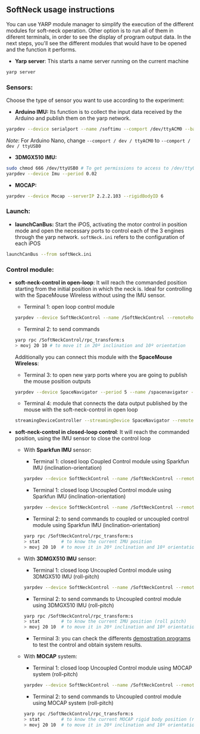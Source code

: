 ## SoftNeck usage instructions
You can use YARP module manager to simplify the execution of the different modules for soft-neck operation.
Other option is to run all of them in diferent terminals, in order to see the display of program output data.
In the next steps, you'll see the different modules that would have to be opened and the function it performs.

* **Yarp server**: This starts a name server running on the current machine
```bash
yarp server
```

### Sensors:

Choose the type of sensor you want to use according to the experiment:

* **Arduino IMU:** Its function is to collect the input data received by the Arduino and publish them on the yarp network.
```bash
yarpdev --device serialport --name /softimu --comport /dev/ttyACM0 --baudrate 9600 --paritymode NONE --databits 8 --stopbits 1
```
*Note*: For Arduino Nano, change `--comport / dev / ttyACM0` to `--comport / dev / ttyUSB0`

* **3DMGX510 IMU:**
```bash
sudo chmod 666 /dev/ttyUSB0 # To get permissions to access to /dev/ttyUSB0
yarpdev --device Imu --period 0.02
```

* **MOCAP:** 
```bash
yarpdev --device Mocap --serverIP 2.2.2.103 --rigidBodyID 6
```

### Launch:

* **launchCanBus:** Start the iPOS, activating the motor control in position mode and open the necessary ports to control each of the 3 engines through the yarp network. `softNeck.ini` refers to the configuration of each iPOS
```bash
launchCanBus --from softNeck.ini
```

### Control module:

* **soft-neck-control in open-loop**: It will reach the commanded position starting from the initial position in which the neck is. Ideal for controlling with the SpaceMouse Wireless without using the IMU sensor.
   * Terminal 1: open loop control module
    ```bash
    yarpdev --device SoftNeckControl --name /SoftNeckControl --remoteRobot /softneck --fkPeriod 0 --coordRepr none --angleRepr polarAzimuth --angularUnits degrees
    ```
    * Terminal 2: to send commands
    ```bash
    yarp rpc /SoftNeckControl/rpc_transform:s    
    > movj 20 10 # to move it in 20º inclination and 10º orientation    
    ```
    Additionally you can connect this module with the **SpaceMouse Wireless**:
    * Terminal 3: to open new yarp ports where you are going to publish the mouse position outputs
    ```bash
    yarpdev --device SpaceNavigator --period 5 --name /spacenavigator --ports "(mouse buttons)" --channels 8 --mouse 0 5 0 5 --buttons 6 7 0 1
    ```
    * Terminal 4: module that connects the data output published by the mouse with the soft-neck-control in open loop
    ```bash
    streamingDeviceController --streamingDevice SpaceNavigator --remoteCartesian /SoftNeckControl --movi --gain 0.1 --SpaceNavigator::fixedAxes "(x y z rotz)" --period 0.01
    ```
    
* **soft-neck-control in closed-loop control**: It will reach the commanded position, using the IMU sensor to close the control loop  
  - With **Sparkfun IMU** sensor:
      * Terminal 1: closed loop Coupled Control module using Sparkfun IMU (inclination-orientation)
      ```bash
      yarpdev --device SoftNeckControl --name /SoftNeckControl --remoteRobot /softneck --ImuSparkfun /softimu --coordRepr none --angleRepr polarAzimuth --angularUnits degrees --controlType ioCoupled --cmcPeriod 0.02
      ```
      * Terminal 1: closed loop Uncoupled Control module using Sparkfun IMU (inclination-orientation)
      ```bash
      yarpdev --device SoftNeckControl --name /SoftNeckControl --remoteRobot /softneck --ImuSparkfun /softimu --coordRepr none --angleRepr polarAzimuth --angularUnits degrees --controlType ioUncoupled --cmcPeriod 0.02
      ```
      * Terminal 2: to send commands to coupled or uncoupled control module using Sparkfun IMU (inclination-orientation)
      ```bash
      yarp rpc /SoftNeckControl/rpc_transform:s
      > stat        # to know the current IMU position 
      > movj 20 10  # to move it in 20º inclination and 10º orientation 
      ```   
  - With **3DMGX510 IMU** sensor:    
      * Terminal 1: closed loop Uncoupled Control module using 3DMGX510 IMU (roll-pitch)
      ```bash
      yarpdev --device SoftNeckControl --name /SoftNeckControl --remoteRobot /softneck --Imu3DMGX510 /softimu/out --coordRepr none --angleRepr polarAzimuth --angularUnits degrees --controlType rpUncoupled --cmcPeriod 0.02
      ```    
      * Terminal 2: to send commands to Uncoupled control module using 3DMGX510 IMU (roll-pitch)
      ```bash
      yarp rpc /SoftNeckControl/rpc_transform:s
      > stat        # to know the current IMU position (roll pitch)
      > movj 20 10  # to move it in 20º inclination and 10º orientation 
      ```
      * Terminal 3: you can check the differents [demostration programs](https://github.com/HUMASoft/yarp-devices/tree/develop/programs) to test the control and obtain system results.

  - With **MOCAP** system: 
      * Terminal 1: closed loop Uncoupled Control module using MOCAP system (roll-pitch)
      ```bash
      yarpdev --device SoftNeckControl --name /SoftNeckControl --remoteRobot /softneck --Mocap /softmocap/out --coordRepr none --angleRepr polarAzimuth --angularUnits degrees --controlType rpUncoupled --cmcPeriod 0.02
      ```
      * Terminal 2: to send commands to Uncoupled control module using MOCAP system (roll-pitch)
      ```bash
      yarp rpc /SoftNeckControl/rpc_transform:s
      > stat        # to know the current MOCAP rigid body position (roll pitch)
      > movj 20 10  # to move it in 20º inclination and 10º orientation 
      ```

